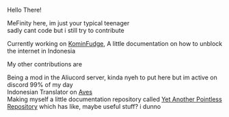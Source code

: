 Hello There!

MeFinity here, im just your typical teenager  
sadly cant code but i still try to contribute

Currently working on [KominFudge](https://github.com/MeFinity/KominFudge), A little documentation on how to unblock the internet in Indonesia

My other contributions are

Being a mod in the Aliucord server, kinda nyeh to put here but im active on discord 99% of my day  
Indonesian Translator on [Aves](https://github.com/deckerst/Aves)  
Making myself a little documentation repository called [Yet Another Pointless Repository](https://github.com/MeFinity/YAPR) which has like, maybe useful stuff? i dunno
